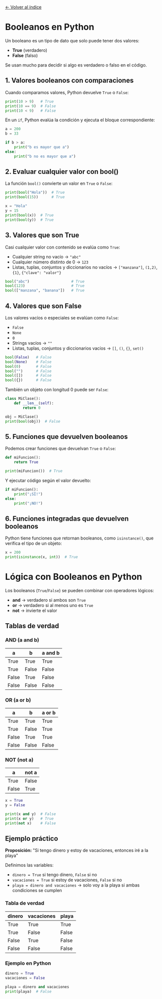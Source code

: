 [← Volver al índice](README.md)

# Booleanos en Python

Un booleano es un tipo de dato que solo puede tener dos valores:

- **True** (verdadero)
- **False** (falso)

Se usan mucho para decidir si algo es verdadero o falso en el código.

## 1. Valores booleanos con comparaciones

Cuando comparamos valores, Python devuelve `True` o `False`:

```python
print(10 > 9)   # True
print(10 == 9)  # False
print(10 < 9)   # False
```

En un `if`, Python evalúa la condición y ejecuta el bloque correspondiente:

```python
a = 200
b = 33

if b > a:
    print("b es mayor que a")
else:
    print("b no es mayor que a")
```

## 2. Evaluar cualquier valor con bool()

La función `bool()` convierte un valor en `True` o `False`:

```python
print(bool("Hola"))  # True
print(bool(15))      # True

x = "Hola"
y = 15
print(bool(x))  # True
print(bool(y))  # True
```

## 3. Valores que son True

Casi cualquier valor con contenido se evalúa como `True`:

- Cualquier string no vacío → `"abc"`
- Cualquier número distinto de 0 → `123`
- Listas, tuplas, conjuntos y diccionarios no vacíos → `["manzana"]`, `(1,2)`, `{1}`, `{"clave": "valor"}`

```python
bool("abc")                   # True
bool(123)                     # True
bool(["manzana", "banana"])   # True
```

## 4. Valores que son False

Los valores vacíos o especiales se evalúan como `False`:

- `False`
- `None`
- `0`
- Strings vacíos → `""`
- Listas, tuplas, conjuntos y diccionarios vacíos → `[]`, `()`, `{}`, `set()`

```python
bool(False)   # False
bool(None)    # False
bool(0)       # False
bool("")      # False
bool([])      # False
bool({})      # False
```

También un objeto con longitud 0 puede ser `False`:

```python
class MiClase():
    def __len__(self):
        return 0

obj = MiClase()
print(bool(obj))  # False
```

## 5. Funciones que devuelven booleanos

Podemos crear funciones que devuelvan `True` o `False`:

```python
def miFuncion():
    return True

print(miFuncion())  # True
```

Y ejecutar código según el valor devuelto:

```python
if miFuncion():
    print("¡SÍ!")
else:
    print("¡NO!")
```

## 6. Funciones integradas que devuelven booleanos

Python tiene funciones que retornan booleanos, como `isinstance()`, que verifica el tipo de un objeto:

```python
x = 200
print(isinstance(x, int))  # True
```

# Lógica con Booleanos en Python

Los booleanos (`True`/`False`) se pueden combinar con operadores lógicos:

- **and** → verdadero si ambos son `True`
- **or** → verdadero si al menos uno es `True`
- **not** → invierte el valor

## Tablas de verdad

### AND (a and b)

| a     | b     | a and b |
|-------|-------|---------|
| True  | True  | True    |
| True  | False | False   |
| False | True  | False   |
| False | False | False   |

### OR (a or b)

| a     | b     | a or b |
|-------|-------|--------|
| True  | True  | True   |
| True  | False | True   |
| False | True  | True   |
| False | False | False  |

### NOT (not a)

| a     | not a |
|-------|-------|
| True  | False |
| False | True  |

```python
x = True
y = False

print(x and y)  # False
print(x or y)   # True
print(not x)    # False
```

## Ejemplo práctico

**Proposición:** "Si tengo dinero y estoy de vacaciones, entonces iré a la playa"

Definimos las variables:
- `dinero = True` si tengo dinero, `False` si no
- `vacaciones = True` si estoy de vacaciones, `False` si no
- `playa = dinero and vacaciones` → solo voy a la playa si ambas condiciones se cumplen

### Tabla de verdad

| dinero | vacaciones | playa |
|--------|------------|-------|
| True   | True       | True  |
| True   | False      | False |
| False  | True       | False |
| False  | False      | False |

### Ejemplo en Python

```python
dinero = True
vacaciones = False

playa = dinero and vacaciones
print(playa)  # False
```